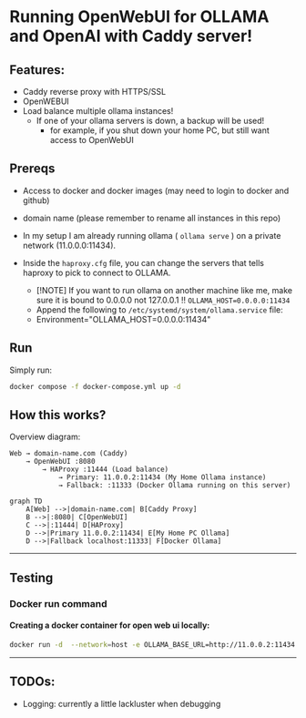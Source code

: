 # Running OpenWebUI for OLLAMA and OpenAI with Caddy server! 

## Features:
- Caddy reverse proxy with HTTPS/SSL
- OpenWEBUI
- Load balance multiple ollama instances!
    - If one of your ollama servers is down, a backup will be used!
        - for example, if you shut down your home PC, but still want access to OpenWebUI


## Prereqs

- Access to docker and docker images (may need to login to docker and github)
- domain name (please remember to rename all instances in this repo)

- In my setup I am already running ollama ( `ollama serve` ) on a private network (11.0.0.0:11434).
- Inside the `haproxy.cfg` file, you can change the servers that tells haproxy to pick to connect to OLLAMA.
    - [!NOTE] If you want to run ollama on another machine like me, make sure it is bound to 0.0.0.0 not 127.0.0.1 !! `OLLAMA_HOST=0.0.0.0:11434`
    - Append the following to `/etc/systemd/system/ollama.service` file:
    - Environment="OLLAMA_HOST=0.0.0.0:11434"



## Run

Simply run: 
```sh
docker compose -f docker-compose.yml up -d
```

## How this works? 

Overview diagram:
```
Web → domain-name.com (Caddy)
    → OpenWebUI :8080
        → HAProxy :11444 (Load balance)
            → Primary: 11.0.0.2:11434 (My Home Ollama instance)
            → Fallback: :11333 (Docker Ollama running on this server)
```
```mermaid
graph TD
    A[Web] -->|domain-name.com| B[Caddy Proxy]
    B -->|:8080| C[OpenWebUI]
    C -->|:11444| D[HAProxy]
    D -->|Primary 11.0.0.2:11434| E[My Home PC Ollama]
    D -->|Fallback localhost:11333| F[Docker Ollama]
```


______
## Testing 

### Docker run command

#### Creating a docker container for open web ui locally:
```sh
docker run -d  --network=host -e OLLAMA_BASE_URL=http://11.0.0.2:11434 -v open-webui:/app/backend/data --name open-webui --restart always ghcr.io/open-webui/open-webui:main
```

______
## TODOs:

- Logging: currently a little lackluster when debugging
